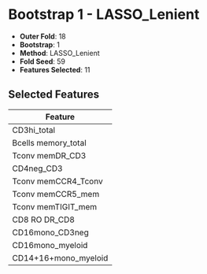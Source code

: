 # Bootstrap 1 - LASSO_Lenient

- **Outer Fold**: 18
- **Bootstrap**: 1
- **Method**: LASSO_Lenient
- **Fold Seed**: 59
- **Features Selected**: 11

## Selected Features

| Feature |
|---------|
| CD3hi_total |
| Bcells memory_total |
| Tconv memDR_CD3 |
| CD4neg_CD3 |
| Tconv memCCR4_Tconv |
| Tconv memCCR5_mem |
| Tconv memTIGIT_mem |
| CD8 RO DR_CD8 |
| CD16mono_CD3neg |
| CD16mono_myeloid |
| CD14+16+mono_myeloid |
